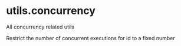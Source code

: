 # utils.concurrency
All concurrency related utils

Restrict the number of concurrent executions for id to a fixed number
